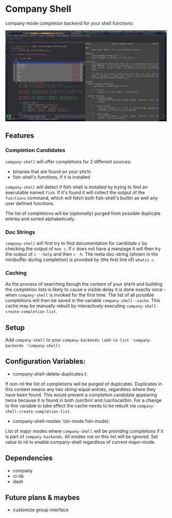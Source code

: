 
# Company Shell

company mode completion backend for your shell functions:

![](./screenshot.png)

## Features

### Completion Candidates

`company-shell` will offer completions for 2 different sources:

* binaries that are found on your `$PATH`
* fish-shell's functions, if it is installed

`company-shell` will detect if fish-shell is installed by trying to find an executable named `fish`.
If it's found it will collect the output of the `functions` command, which will fetch both fish-shell's
builtin as well any user defined functions.

The list of completions will be (optionally) purged from possible duplicate entries and sorted alphabetically.

### Doc Strings

`company-shell` will first try to find documentation for candidate *c* by checking the output of `man c`.
If *c* does not have a manpage it will then try the output of `c --help` and then `c -h`. The meta doc-string
(shown in the minibuffer during completion) is provided by (the first line of) `whatis c`.

### Caching

As the process of searching though the content of your `$PATH` and building the completion lists is likely
to cause a visible delay it is done exactly once - when `company-shell` is invoked for the first time.
The list of all possible completions will then be saved in the variable `company-shell--cache`. This
cache may be manually rebuilt by interactively executing `company-shell-create-completion-list`.

## Setup

Add `company-shell` to your `company-backends`:
`(add-to-list 'company-backends 'company-shell)`

## Configuration Variables:

* company-shell-delete-duplicates t:

If non-nil the list of completions will be purged of duplicates. Duplicates in this context means any two
string-equal entries, regardless where they have been found. This would prevent a completion candidate
appearing twice because it is found in both /usr/bin/ and /usr/local/bin.
For a change to this variable to take effect the cache needs to be rebuilt via `company-shell-create-completion-list`.

* company-shell-modes '(sh-mode fish-mode):

List of major modes where `company-shell` will be providing completions if it is part of `company-backends`.
All modes not on this list will be ignored. Set value to nil to enable company-shell regardless of current major-mode.

## Dependencies

* company
* cl-lib
* dash

## Future plans & maybes

* customize group interface
